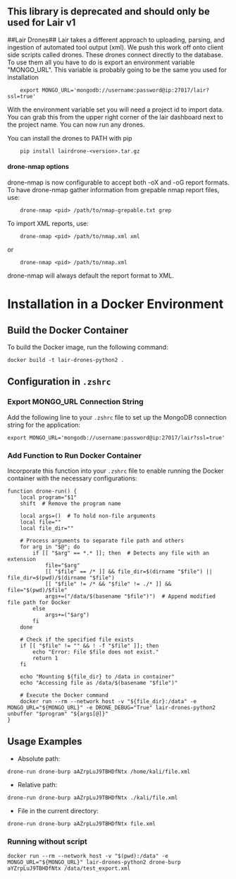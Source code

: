 ## This library is deprecated and should only be used for Lair v1

##Lair Drones##
Lair takes a different approach to uploading, parsing, and ingestion of automated tool output (xml). We push this work off onto client side scripts called drones. These drones connect directly to the database. To use them all you have to do is export an environment variable "MONGO_URL". This variable is probably going to be the same you used for installation


        export MONGO_URL='mongodb://username:password@ip:27017/lair?ssl=true'

With the environment variable set you will need a project id to import data. You can grab this from the upper right corner of the lair dashboard next to the project name. You can now run any drones.


You can install the drones to PATH with pip

        pip install lairdrone-<version>.tar.gz


#### drone-nmap options

drone-nmap is now configurable to accept both -oX and -oG report formats. To have drone-nmap gather information from grepable nmap report files, use:

        drone-nmap <pid> /path/to/nmap-grepable.txt grep

To import XML reports, use:

        drone-nmap <pid> /path/to/nmap.xml xml

or

        drone-nmap <pid> /path/to/nmap.xml

drone-nmap will always default the report format to XML.

# Installation in a Docker Environment

## Build the Docker Container

To build the Docker image, run the following command:

```
docker build -t lair-drones-python2 .
```

## Configuration in `.zshrc`

### Export MONGO_URL Connection String

Add the following line to your `.zshrc` file to set up the MongoDB connection string for the application:

```
export MONGO_URL='mongodb://username:password@ip:27017/lair?ssl=true'
```

### Add Function to Run Docker Container

Incorporate this function into your `.zshrc` file to enable running the Docker container with the necessary configurations:

```
function drone-run() {
    local program="$1"
    shift  # Remove the program name

    local args=()  # To hold non-file arguments
    local file=""
    local file_dir=""

    # Process arguments to separate file path and others
    for arg in "$@"; do
        if [[ "$arg" == *.* ]]; then  # Detects any file with an extension
            file="$arg"
            [[ "$file" == /* ]] && file_dir=$(dirname "$file") || file_dir=$(pwd)/$(dirname "$file")
            [[ "$file" != /* && "$file" != ./* ]] && file="$(pwd)/$file"
            args+=("/data/$(basename "$file")")  # Append modified file path for Docker
        else
            args+=("$arg")
        fi
    done

    # Check if the specified file exists
    if [[ "$file" != "" && ! -f "$file" ]]; then
        echo "Error: File $file does not exist."
        return 1
    fi

    echo "Mounting ${file_dir} to /data in container"
    echo "Accessing file as /data/$(basename "$file")"

    # Execute the Docker command
    docker run --rm --network host -v "${file_dir}:/data" -e MONGO_URL="${MONGO_URL}" -e DRONE_DEBUG="True" lair-drones-python2 unbuffer "$program" "${args[@]}"
}
```

## Usage Examples

- Absolute path:

```
drone-run drone-burp aAZrpLuJ9TBHDfNtx /home/kali/file.xml
```

- Relative path:

```
drone-run drone-burp aAZrpLuJ9TBHDfNtx ./kali/file.xml
```

- File in the current directory:

```
drone-run drone-burp aAZrpLuJ9TBHDfNtx file.xml
```

### Running without script

```
docker run --rm --network host -v "$(pwd):/data" -e MONGO_URL="${MONGO_URL}" lair-drones-python2 drone-burp aYZrpLuJ9TBHDfNtx /data/test_export.xml
```



